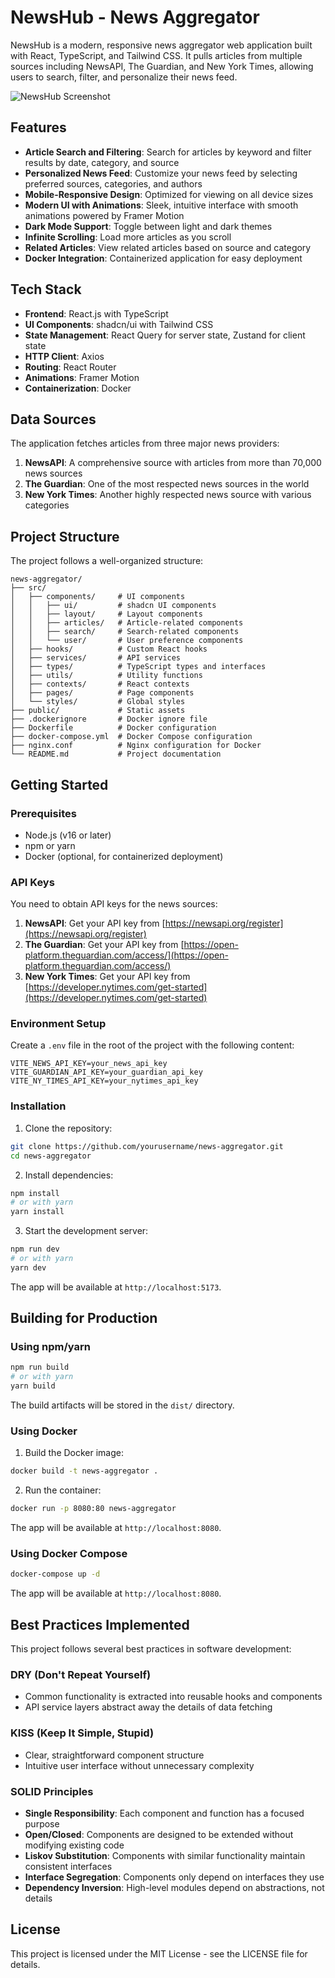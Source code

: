 # NewsHub - News Aggregator

NewsHub is a modern, responsive news aggregator web application built with React, TypeScript, and Tailwind CSS. It pulls articles from multiple sources including NewsAPI, The Guardian, and New York Times, allowing users to search, filter, and personalize their news feed.

![NewsHub Screenshot](screenshot.png)

## Features

- **Article Search and Filtering**: Search for articles by keyword and filter results by date, category, and source
- **Personalized News Feed**: Customize your news feed by selecting preferred sources, categories, and authors
- **Mobile-Responsive Design**: Optimized for viewing on all device sizes
- **Modern UI with Animations**: Sleek, intuitive interface with smooth animations powered by Framer Motion
- **Dark Mode Support**: Toggle between light and dark themes
- **Infinite Scrolling**: Load more articles as you scroll
- **Related Articles**: View related articles based on source and category
- **Docker Integration**: Containerized application for easy deployment

## Tech Stack

- **Frontend**: React.js with TypeScript
- **UI Components**: shadcn/ui with Tailwind CSS
- **State Management**: React Query for server state, Zustand for client state
- **HTTP Client**: Axios
- **Routing**: React Router
- **Animations**: Framer Motion
- **Containerization**: Docker

## Data Sources

The application fetches articles from three major news providers:

1. **NewsAPI**: A comprehensive source with articles from more than 70,000 news sources
2. **The Guardian**: One of the most respected news sources in the world
3. **New York Times**: Another highly respected news source with various categories

## Project Structure

The project follows a well-organized structure:

```
news-aggregator/
├── src/
│   ├── components/     # UI components
│   │   ├── ui/         # shadcn UI components
│   │   ├── layout/     # Layout components
│   │   ├── articles/   # Article-related components
│   │   ├── search/     # Search-related components
│   │   └── user/       # User preference components
│   ├── hooks/          # Custom React hooks
│   ├── services/       # API services
│   ├── types/          # TypeScript types and interfaces
│   ├── utils/          # Utility functions
│   ├── contexts/       # React contexts
│   ├── pages/          # Page components
│   └── styles/         # Global styles
├── public/             # Static assets
├── .dockerignore       # Docker ignore file
├── Dockerfile          # Docker configuration
├── docker-compose.yml  # Docker Compose configuration
├── nginx.conf          # Nginx configuration for Docker
└── README.md           # Project documentation
```

## Getting Started

### Prerequisites

- Node.js (v16 or later)
- npm or yarn
- Docker (optional, for containerized deployment)

### API Keys

You need to obtain API keys for the news sources:

1. **NewsAPI**: Get your API key from [https://newsapi.org/register](https://newsapi.org/register)
2. **The Guardian**: Get your API key from [https://open-platform.theguardian.com/access/](https://open-platform.theguardian.com/access/)
3. **New York Times**: Get your API key from [https://developer.nytimes.com/get-started](https://developer.nytimes.com/get-started)

### Environment Setup

Create a `.env` file in the root of the project with the following content:

```
VITE_NEWS_API_KEY=your_news_api_key
VITE_GUARDIAN_API_KEY=your_guardian_api_key
VITE_NY_TIMES_API_KEY=your_nytimes_api_key
```

### Installation

1. Clone the repository:

```bash
git clone https://github.com/yourusername/news-aggregator.git
cd news-aggregator
```

2. Install dependencies:

```bash
npm install
# or with yarn
yarn install
```

3. Start the development server:

```bash
npm run dev
# or with yarn
yarn dev
```

The app will be available at `http://localhost:5173`.

## Building for Production

### Using npm/yarn

```bash
npm run build
# or with yarn
yarn build
```

The build artifacts will be stored in the `dist/` directory.

### Using Docker

1. Build the Docker image:

```bash
docker build -t news-aggregator .
```

2. Run the container:

```bash
docker run -p 8080:80 news-aggregator
```

The app will be available at `http://localhost:8080`.

### Using Docker Compose

```bash
docker-compose up -d
```

The app will be available at `http://localhost:8080`.

## Best Practices Implemented

This project follows several best practices in software development:

### DRY (Don't Repeat Yourself)

- Common functionality is extracted into reusable hooks and components
- API service layers abstract away the details of data fetching

### KISS (Keep It Simple, Stupid)

- Clear, straightforward component structure
- Intuitive user interface without unnecessary complexity

### SOLID Principles

- **Single Responsibility**: Each component and function has a focused purpose
- **Open/Closed**: Components are designed to be extended without modifying existing code
- **Liskov Substitution**: Components with similar functionality maintain consistent interfaces
- **Interface Segregation**: Components only depend on interfaces they use
- **Dependency Inversion**: High-level modules depend on abstractions, not details

## License

This project is licensed under the MIT License - see the LICENSE file for details.
